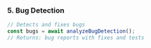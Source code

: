 ### 5. Bug Detection

```javascript
// Detects and fixes bugs
const bugs = await analyzeBugDetection();
// Returns: bug reports with fixes and tests
```

